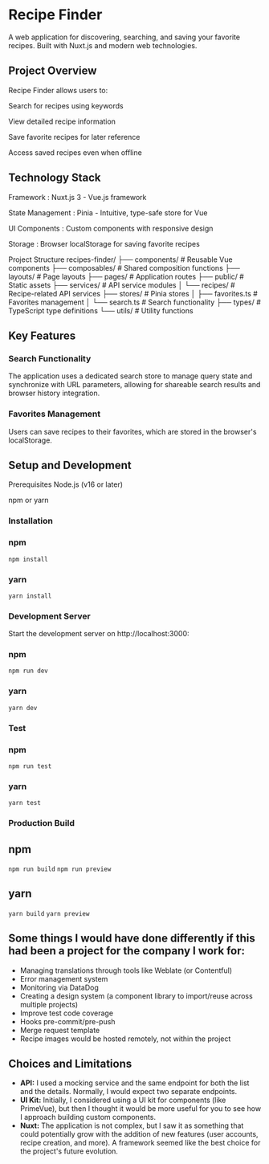 # Recipe Finder
A web application for discovering, searching, and saving your favorite recipes. Built with Nuxt.js and modern web technologies.

## Project Overview
Recipe Finder allows users to:

Search for recipes using keywords

View detailed recipe information

Save favorite recipes for later reference

Access saved recipes even when offline

## Technology Stack
Framework : Nuxt.js 3 - Vue.js framework

State Management : Pinia - Intuitive, type-safe store for Vue

UI Components : Custom components with responsive design

Storage : Browser localStorage for saving favorite recipes

Project Structure
recipes-finder/
├── components/       # Reusable Vue components
├── composables/      # Shared composition functions
├── layouts/          # Page layouts
├── pages/            # Application routes
├── public/           # Static assets
├── services/         # API service modules
│   └── recipes/      # Recipe-related API services
├── stores/           # Pinia stores
│   ├── favorites.ts  # Favorites management
│   └── search.ts     # Search functionality
├── types/            # TypeScript type definitions
└── utils/            # Utility functions

## Key Features

### Search Functionality
The application uses a dedicated search store to manage query state and synchronize with URL parameters, allowing for shareable search results and browser history integration.

### Favorites Management
Users can save recipes to their favorites, which are stored in the browser's localStorage.


## Setup and Development

Prerequisites
Node.js (v16 or later)

npm or yarn

### Installation

### npm
```npm install```

### yarn
```yarn install```

### Development Server

Start the development server on http://localhost:3000:

### npm
```npm run dev```

### yarn
```yarn dev```

### Test

### npm
```npm run test```

### yarn
```yarn test```

### Production Build

## npm
```npm run build```
```npm run preview```

## yarn
```yarn build```
```yarn preview```


## Some things I would have done differently if this had been a project for the company I work for:
- Managing translations through tools like Weblate (or Contentful)  
- Error management system  
- Monitoring via DataDog  
- Creating a design system (a component library to import/reuse across multiple projects) 
- Improve test code coverage 
- Hooks pre-commit/pre-push
- Merge request template
- Recipe images would be hosted remotely, not within the project

## Choices and Limitations
- **API:** I used a mocking service and the same endpoint for both the list and the details. Normally, I would expect two separate endpoints.  
- **UI Kit:** Initially, I considered using a UI kit for components (like PrimeVue), but then I thought it would be more useful for you to see how I approach building custom components.  
- **Nuxt:** The application is not complex, but I saw it as something that could potentially grow with the addition of new features (user accounts, recipe creation, and more). A framework seemed like the best choice for the project's future evolution.


